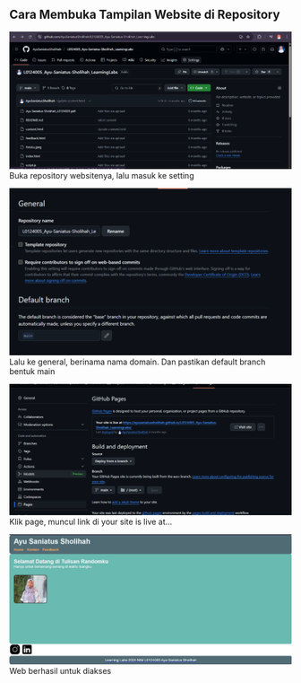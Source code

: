 ## Cara Membuka Tampilan Website di Repository

![qrr](img/9.png)
Buka repository websitenya, lalu masuk ke setting

![qrr](img/10.png)
Lalu ke general, berinama nama domain. Dan pastikan default branch bentuk main

![qrr](img/11.png)
Klik page, muncul link di your site is live at...

![qrr](img/12.png)
Web berhasil untuk diakses

